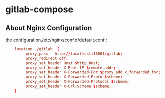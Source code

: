 # gitlab-compose

## About Nginx Configuration
the configuration,/etc/nginx/conf.d/default.conf :

```conf
    location  /gitlab  {
         proxy_pass   http://localhost:10081/gitlab;
         proxy_redirect off;
         proxy_set_header Host $http_host;
         proxy_set_header X-Real-IP $remote_addr;
         proxy_set_header X-Forwarded-For $proxy_add_x_forwarded_for;
         proxy_set_header X-Forwarded-Proto $scheme;
         proxy_set_header X-Forwarded-Protocol $scheme;
         proxy_set_header X-Url-Scheme $scheme;
    }

```
